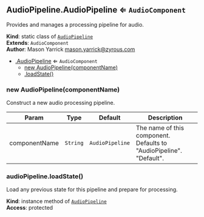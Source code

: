 <a name="ZAmp.Components.AudioPipeline.AudioPipeline"></a>

## AudioPipeline.AudioPipeline ⇐ <code>AudioComponent</code>
Provides and manages a processing pipeline for audio.

**Kind**: static class of [<code>AudioPipeline</code>](#ZAmp.Components.AudioPipeline)  
**Extends**: <code>AudioComponent</code>  
**Author**: Mason Yarrick <mason.yarrick@zyrous.com>  

* [.AudioPipeline](#ZAmp.Components.AudioPipeline.AudioPipeline) ⇐ <code>AudioComponent</code>
    * [new AudioPipeline(componentName)](#new_ZAmp.Components.AudioPipeline.AudioPipeline_new)
    * [.loadState()](#ZAmp.Components.AudioPipeline.AudioPipeline+loadState)

<a name="new_ZAmp.Components.AudioPipeline.AudioPipeline_new"></a>

### new AudioPipeline(componentName)
Construct a new audio processing pipeline.


| Param | Type | Default | Description |
| --- | --- | --- | --- |
| componentName | <code>String</code> | <code>AudioPipeline</code> | The name of this component. Defaults to "AudioPipeline". "Default". |

<a name="ZAmp.Components.AudioPipeline.AudioPipeline+loadState"></a>

### audioPipeline.loadState()
Load any previous state for this pipeline and prepare for processing.

**Kind**: instance method of [<code>AudioPipeline</code>](#ZAmp.Components.AudioPipeline.AudioPipeline)  
**Access**: protected  
